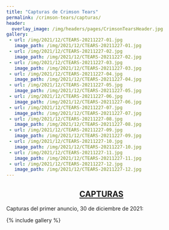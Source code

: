 ```yaml
---
title: "Capturas de Crimson Tears"
permalink: /crimson-tears/capturas/
header:
  overlay_image: /img/headers/pages/CrimsonTearsHeader.jpg
gallery:
 - url: /img/2021/12/CTEARS-20211227-01.jpg
   image_path: /img/2021/12/CTEARS-20211227-01.jpg
 - url: /img/2021/12/CTEARS-20211227-02.jpg
   image_path: /img/2021/12/CTEARS-20211227-02.jpg
 - url: /img/2021/12/CTEARS-20211227-03.jpg
   image_path: /img/2021/12/CTEARS-20211227-03.jpg
 - url: /img/2021/12/CTEARS-20211227-04.jpg
   image_path: /img/2021/12/CTEARS-20211227-04.jpg
 - url: /img/2021/12/CTEARS-20211227-05.jpg
   image_path: /img/2021/12/CTEARS-20211227-05.jpg
 - url: /img/2021/12/CTEARS-20211227-06.jpg
   image_path: /img/2021/12/CTEARS-20211227-06.jpg
 - url: /img/2021/12/CTEARS-20211227-07.jpg
   image_path: /img/2021/12/CTEARS-20211227-07.jpg
 - url: /img/2021/12/CTEARS-20211227-08.jpg
   image_path: /img/2021/12/CTEARS-20211227-08.jpg
 - url: /img/2021/12/CTEARS-20211227-09.jpg
   image_path: /img/2021/12/CTEARS-20211227-09.jpg
 - url: /img/2021/12/CTEARS-20211227-10.jpg
   image_path: /img/2021/12/CTEARS-20211227-10.jpg
 - url: /img/2021/12/CTEARS-20211227-11.jpg
   image_path: /img/2021/12/CTEARS-20211227-11.jpg
 - url: /img/2021/12/CTEARS-20211227-12.jpg
   image_path: /img/2021/12/CTEARS-20211227-12.jpg
---
```

<h2 style="text-align: center;"><strong><a href="/crimson-tears/capturas/">CAPTURAS</a></strong></h2>

Capturas del primer anuncio, 30 de diciembre de 2021:

{% include gallery %}